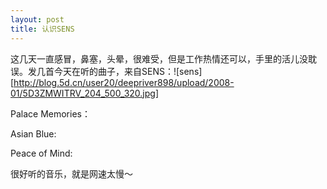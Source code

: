 ```yaml
---
layout: post
title: 认识SENS
---
```




这几天一直感冒，鼻塞，头晕，很难受，但是工作热情还可以，手里的活儿没耽误。发几首今天在听的曲子，来自SENS：![sens][http://blog.5d.cn/user20/deepriver898/upload/2008-01/5D3ZMWITRV_204_500_320.jpg] 

Palace Memories：

Asian Blue:

Peace of Mind:

很好听的音乐，就是网速太慢～
